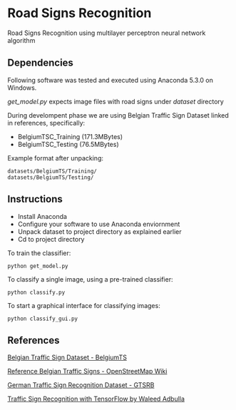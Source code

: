 # Road Signs Recognition

Road Signs Recognition using multilayer perceptron neural network algorithm

## Dependencies

Following software was tested and executed using Anaconda 5.3.0 on Windows.

*get_model.py* expects image files with road signs under *dataset* directory

During develompent phase we are using Belgian Traffic Sign Dataset linked in references, specifically:

* BelgiumTSC_Training (171.3MBytes)
* BelgiumTSC_Testing (76.5MBytes)

Example format after unpacking:

```
datasets/BelgiumTS/Training/
datasets/BelgiumTS/Testing/
```

## Instructions

* Install Anaconda
* Configure your software to use Anaconda enviornment
* Unpack dataset to project directory as explained earlier
* Cd to project directory

To train the classifier:
```
python get_model.py
```

To classify a single image, using a pre-trained classifier:
```
python classify.py
```

To start a graphical interface for classifying images:
```
python classify_gui.py
```

## References

[Belgian Traffic Sign Dataset - BelgiumTS](https://btsd.ethz.ch/shareddata/)

[Reference Belgian Traffic Signs - OpenStreetMap Wiki](https://wiki.openstreetmap.org/wiki/Road_signs_in_Belgium)

[German Traffic Sign Recognition Dataset - GTSRB](http://benchmark.ini.rub.de/?section=gtsrb&subsection=dataset#Downloads)

[Traffic Sign Recognition with TensorFlow by Waleed Adbulla](https://medium.com/@waleedka/traffic-sign-recognition-with-tensorflow-629dffc391a6)